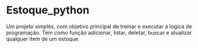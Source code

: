 # Estoque_python
Um projeto simples, com objetivo principal de treinar e executar a logica de programação.
Tem como função adicionar, listar, deletar, buscar e atualizar qualquer item de um estoque
